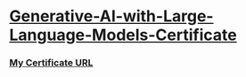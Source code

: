 # [Generative-AI-with-Large-Language-Models-Certificate](https://www.coursera.org/learn/generative-ai-with-llms)

### [My Certificate URL](https://coursera.org/share/e11b37203e8ad678705d00f387b7602b)

